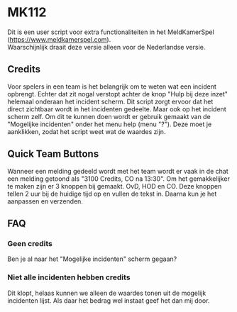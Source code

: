 # MK112

Dit is een user script voor extra functionaliteiten in het MeldKamerSpel (https://www.meldkamerspel.com).   
Waarschijnlijk draait deze versie alleen voor de Nederlandse versie.   

## Credits
Voor spelers in een team is het belangrijk om te weten wat een incident opbrengt. Echter dat zit nogal verstopt achter de knop "Hulp bij deze inzet" helemaal onderaan het incident scherm. Dit script zorgt ervoor dat het direct zichtbaar wordt in het incidenten gedeelte. Maar ook op het incident scherm zelf. Om dit te kunnen doen wordt er gebruik gemaakt van de "Mogelijke incidenten" onder het menu help (menu "?"). Deze moet je aanklikken, zodat het script weet wat de waardes zijn.

## Quick Team Buttons
Wanneer een melding gedeeld wordt met het team wordt er vaak in de chat een melding getoond als "3100 Credits, CO na 13:30". Om het gemakkelijker te maken zijn er 3 knoppen bij gemaakt. OvD, HOD en CO. Deze knoppen tellen 2 uur bij de huidige tijd op en vullen de tekst in. Daarna kun je het aanpassen en verzenden.

## FAQ

### Geen credits
Ben je al naar het "Mogelijke incidenten" scherm gegaan?

### Niet alle incidenten hebben credits
Dit klopt, helaas kunnen we alleen de waardes tonen uit de mogelijk incidenten lijst.
Als daar het bedrag wel instaat geef het dan mij door.
